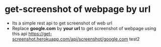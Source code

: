 # get-screenshot of webpage by url
- Its a simple rest api to get screenshot of web url
- Replace **google.com** by **your url** to get screenshot of webpage using this api https://get-screenshot.herokuapp.com/api/screenshot/google.com
test2
